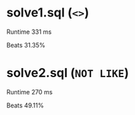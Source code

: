 # solve1.sql (`<>`)

Runtime 331 ms

Beats 31.35%

# solve2.sql (`NOT LIKE`)

Runtime 270 ms

Beats 49.11%
